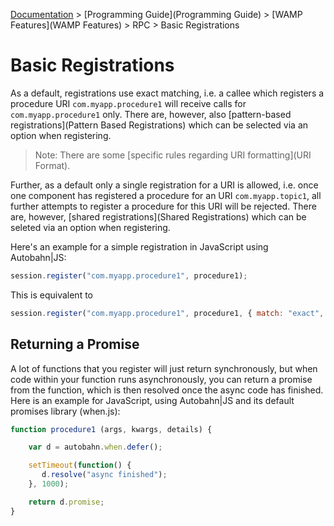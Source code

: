 [Documentation](.) > [Programming Guide](Programming Guide) > [WAMP Features](WAMP Features) > RPC > Basic Registrations

# Basic Registrations

As a default, registrations use exact matching, i.e. a callee which registers a procedure URI `com.myapp.procedure1` will receive calls for `com.myapp.procedure1` only. There are, however, also [pattern-based registrations](Pattern Based Registrations) which can be selected via an option when registering.

> Note: There are some [specific rules regarding URI formatting](URI Format).

Further, as a default only a single registration for a URI is allowed, i.e. once one component has registered a procedure for an URI `com.myapp.topic1`, all further attempts to register a procedure for this URI will be rejected. There are, however, [shared registrations](Shared Registrations) which can be seleted via an option when registering.

Here's an example for a simple registration in JavaScript using Autobahn|JS:

```javascript
session.register("com.myapp.procedure1", procedure1);
```

This is equivalent to

```javascript
session.register("com.myapp.procedure1", procedure1, { match: "exact", invoke: "single" })
```

## Returning a Promise

A lot of functions that you register will just return synchronously, but when code within your function runs asynchronously, you can return a promise from the function, which is then resolved once the async code has finished. Here is an example for JavaScript, using Autobahn|JS and its default promises library (when.js):

```javascript
function procedure1 (args, kwargs, details) {

    var d = autobahn.when.defer();

    setTimeout(function() {
       d.resolve("async finished");
    }, 1000);

    return d.promise;    
}
```
